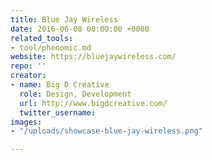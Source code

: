 ```yaml
---
title: Blue Jay Wireless
date: 2016-06-08 00:00:00 +0000
related_tools:
- tool/phenomic.md
website: https://bluejaywireless.com/
repo: ''
creator:
- name: Big D Creative
  role: Design, Development
  url: http://www.bigdcreative.com/
  twitter_username: 
images:
- "/uploads/showcase-blue-jay-wireless.png"

---
```

